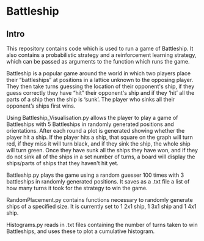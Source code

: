 # Battleship

## Intro

This repository contains code which is used to run a game of Battleship. It also contains a probabilistic strategy and a reinforcement learning strategy, which can be passed as arguments to the function which runs the game.

Battleship is a popular game around the world in which two players place their “battleships” at positions in a lattice unknown to the opposing player. They then take turns guessing the location of their opponent's ship, if they guess correctly they have “hit” their opponent's ship and if they ‘hit’ all the parts of a ship then the ship is ‘sunk’. The player who sinks all their opponent’s ships first wins.

Using Battleship_Visualisation.py allows the player to play a game of Battleships with 5 Battleships in randomly generated positions and orientations. After each round a plot is generated showing whether the player hit a ship. If the player hits a ship, that square on the graph will turn red, if they miss it will turn black, and if they sink the ship, the whole ship will turn green. Once they have sunk all the ships they have won, and if they do not sink all of the ships in a set number of turns, a board will display the ships/parts of ships that they haven't hit yet.

Battleship.py plays the game using a random guesser 100 times with 3 battleships in randomly generated positions. It saves as a .txt file a list of how many turns it took for the strategy to win the game. 

RandomPlacement.py contains functions necessary to randomly generate ships of a specified size. It is currently set to 1 2x1 ship, 1 3x1 ship and 1 4x1 ship.

Histograms.py reads in .txt files containing the number of turns taken to win Battleships, and uses these to plot a cumulative histogram.